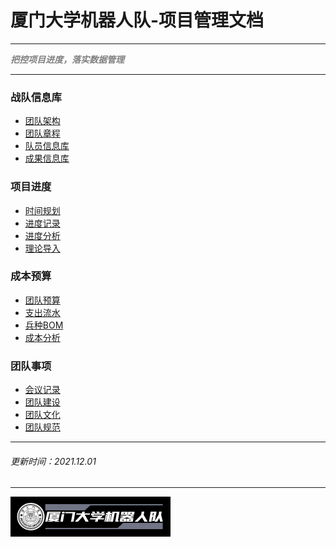 # 厦门大学机器人队-项目管理文档

---

<Font color='grey'>***把控项目进度，落实数据管理***</Font>

---

### 战队信息库
- [团队架构](TeamStructure.md)
- [团队章程](TeamCharter.md)
- [队员信息库](https://docs.qq.com/sheet/DR0VuR0xLRVppU2VT)
- [成果信息库](AchievementInformationBase.md)

### 项目进度
- [时间规划](TimeSchedule.md)
- [进度记录](ProgressRecord.md)
- [进度分析](ScheduleAnalysis.md)
- [理论导入](TheoryIntroduction.md)

### 成本预算

- [团队预算](TeamBudget.md)
- [支出流水](ExpenditureRecord.htm)
- [兵种BOM](ArmsBOM.md)
- [成本分析](CostAnalysis.md)

### 团队事项
- [会议记录](MeetingMinutes.md)
- [团队建设](TeamBuilding.md)
- [团队文化](TeamCulture.md)
- [团队规范](TeamNorms.md)

----
###### 更新时间：2021.12.01
----

<img src="logo\logo3.png" style="zoom: 25%;" />